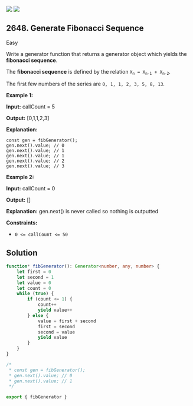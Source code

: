 [![](https://img.shields.io/github/stars/javadev/LeetCode-in-Kotlin?label=Stars&style=flat-square)](https://github.com/javadev/LeetCode-in-Kotlin)
[![](https://img.shields.io/github/forks/javadev/LeetCode-in-Kotlin?label=Fork%20me%20on%20GitHub%20&style=flat-square)](https://github.com/javadev/LeetCode-in-Kotlin/fork)

## 2648\. Generate Fibonacci Sequence

Easy

Write a generator function that returns a generator object which yields the **fibonacci sequence**.

The **fibonacci sequence** is defined by the relation <code>X<sub>n</sub> = X<sub>n-1</sub> + X<sub>n-2</sub></code>.

The first few numbers of the series are `0, 1, 1, 2, 3, 5, 8, 13`.

**Example 1:**

**Input:** callCount = 5

**Output:** [0,1,1,2,3]

**Explanation:** 

    const gen = fibGenerator(); 
    gen.next().value; // 0 
    gen.next().value; // 1 
    gen.next().value; // 1 
    gen.next().value; // 2 
    gen.next().value; // 3

**Example 2:**

**Input:** callCount = 0

**Output:** []

**Explanation:** gen.next() is never called so nothing is outputted

**Constraints:**

*   `0 <= callCount <= 50`

## Solution

```typescript
function* fibGenerator(): Generator<number, any, number> {
    let first = 0
    let second = 1
    let value = 0
    let count = 0
    while (true) {
        if (count <= 1) {
            count++
            yield value++
        } else {
            value = first + second
            first = second
            second = value
            yield value
        }
    }
}

/*
 * const gen = fibGenerator();
 * gen.next().value; // 0
 * gen.next().value; // 1
 */

export { fibGenerator }
```